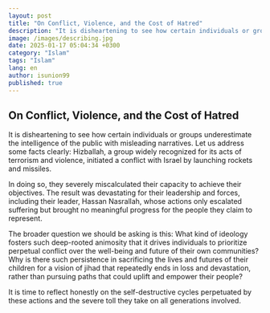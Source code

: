 ```yaml
---
layout: post
title: "On Conflict, Violence, and the Cost of Hatred"
description: "It is disheartening to see how certain individuals or groups underestimate the intelligence of the public with misleading narratives."
image: /images/describing.jpg
date: 2025-01-17 05:04:34 +0300
category: "Islam"
tags: "Islam"
lang: en
author: isunion99
published: true
---
```


## **On Conflict, Violence, and the Cost of Hatred**

It is disheartening to see how certain individuals or groups underestimate the intelligence of the public with misleading narratives. Let us address some facts clearly: Hizballah, a group widely recognized for its acts of terrorism and violence, initiated a conflict with Israel by launching rockets and missiles.

In doing so, they severely miscalculated their capacity to achieve their objectives. The result was devastating for their leadership and forces, including their leader, Hassan Nasrallah, whose actions only escalated suffering but brought no meaningful progress for the people they claim to represent.

The broader question we should be asking is this: What kind of ideology fosters such deep-rooted animosity that it drives individuals to prioritize perpetual conflict over the well-being and future of their own communities? Why is there such persistence in sacrificing the lives and futures of their children for a vision of jihad that repeatedly ends in loss and devastation, rather than pursuing paths that could uplift and empower their people?

It is time to reflect honestly on the self-destructive cycles perpetuated by these actions and the severe toll they take on all generations involved.

